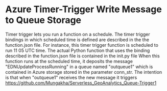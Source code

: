 # Azure Timer-Trigger Write Message to Queue Storage
Timer trigger lets you run a function on a schedule.
The timer trigger bindings in which scheduled time is defined are described in the the function.json file. For instance, this timer trigger function is scheduled to run  11 05 UTC time.
The actual Python function that uses the binding described in the function.json file is contained in the init.py file
When this function runs at the scheduled time, it deposits the message "EDNUpdateProcessRunning" in a queue named "outqueue1" which is contained in Azure storage stored in the parameter conn_str.
The intention is that when "outqueue1" receives the new message it triggers https://github.com/Mungakha/Serverless_GeoAnalytics_Queue-Trigger1 

